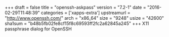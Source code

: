 +++
draft = false
title = "openssh-askpass"
version = "7.2-1"
date = "2016-02-29T11:48:39"
categories = ['xapps-extra']
upstreamurl = "http://www.openssh.com/"
arch = "x86_64"
size = "9248"
usize = "42600"
sha1sum = "b48b5fb02fe8cf15f8c69593ff2fc2a62845a245"
+++
X11 passphrase dialog for OpenSSH